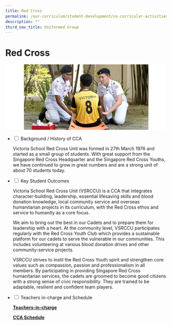 ```yaml
---
title: Red Cross
permalink: /our-curriculum/student-development/co-curricular-activities/uniformed-groups/red-cross/
description: ""
third_nav_title: Uniformed Group
---
```

# **Red Cross**

![](/images/Red_Cross.jpg)

<ul class="jekyllcodex_accordion">
  <li>
    <input type="checkbox" id="accordion1">
    <label for="accordion1">Background / History of CCA</label>
    <div>
      <p>Victoria School Red Cross Unit was formed in 27th March 1976 and started as a small group of students. With great support from the Singapore Red Cross Headquarter and the Singapore Red Cross Youths, we have continued to grow in great numbers and are a strong unit of about 70 students today.</p>
    </div>
	</li>
	  <li>
    <input type="checkbox" id="accordion2">
    <label for="accordion2">Key Student Outcomes</label>
    <div>
			<p>Victoria School Red Cross Unit (VSRCCU) is a CCA that integrates character-building, leadership, essential lifesaving skills and blood donation knowledge, local community service and overseas humanitarian projects in its curriculum, with the Red Cross ethos and service to humanity as a core focus.</p>
			<p>We aim to bring out the best in our Cadets and to prepare them for leadership with a heart. At the community level, VSRCCU participates regularly with the Red Cross Youth Club which provides a sustainable platform for our cadets to serve the vulnerable in our communities.  This includes volunteering at various blood donation drives and other community-service projects.</p>
			<p>VSRCCU strives to instil the Red Cross Youth spirit and strengthen core values such as compassion, passion and professionalism in all members. By participating in providing Singapore Red Cross humanitarian services, the cadets are groomed to become good citizens with a strong sense of civic responsibility. They are trained to be adaptable, resilient and confident team players.</p>
    </div>
	</li> 
	  <li>
    <input type="checkbox" id="accordion3">
    <label for="accordion3">Teachers in-charge and Schedule</label>
    <div>
			<p><a href="/our-people/staff/cca-teachers/"><b>Teachers-in-charge</b></a></p>
			<p><a href="/cca-schedule/"><b>CCA Schedule</b></a></p>
    </div>
	</li> 
</ul>